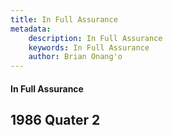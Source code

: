 ```yaml
---
title: In Full Assurance
metadata:
    description: In Full Assurance
    keywords: In Full Assurance
    author: Brian Onang'o
---
```


#### In Full Assurance

## 1986 Quater 2
